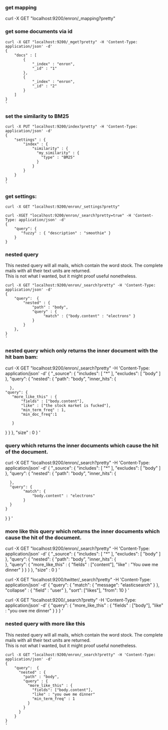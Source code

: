 

### get mapping
curl -X GET "localhost:9200/enron/_mapping?pretty"  


### get some documents via id
``` 
curl -X GET "localhost:9200/_mget?pretty" -H 'Content-Type: application/json' -d' 
{
    "docs" : [
        {
            "_index" : "enron",
            "_id" : "1"
        },
        {
            "_index" : "enron",
            "_id" : "2"
        }
    ]
}
'
```

### set the similarity to BM25 
```
curl -X PUT "localhost:9200/index?pretty" -H 'Content-Type: application/json' -d'
{
    "settings" : {
        "index" : {
            "similarity" : {
              "my_similarity" : {
                "type" : "BM25"
              }
            }
        }
    }
}
'
```

### get settings:
`curl -X GET "localhost:9200/enron/_settings?pretty"`

```
curl -XGET "localhost:9200/enron/_search?pretty=true" -H 'Content-Type: application/json' -d'
{
    "query": {
       "fuzzy" : { "description" : "smoothie" }
    }
} 
```



### nested query 
This nested query will all mails, which contain the word stock. The complete mails with all their text units are returned.  
This is not what I wanted, but it might proof useful nonetheless.
```
curl -X GET "localhost:9200/enron/_search?pretty" -H 'Content-Type: application/json' -d'
{
    "query":  {
        "nested" : {
            "path" : "body",
            "query" : {
                 "match" : {"body.content" : "electrons" }
            }
        }
    },
}
'
```


### nested query which only returns the inner document with the hit bam bam:


curl -X GET "localhost:9200/enron/_search?pretty" -H 'Content-Type: application/json' -d'
{
  "_source": {
    "includes": [ "*" ],
    "excludes": [ "body" ]
  },
  "query": {
    "nested": {
      "path": "body",
      "inner_hits": {       

      },
    "query": {
       "more_like_this" : {
           "fields" : ["body.content"],
           "like" : ["the stock market is fucked"],
           "min_term_freq" : 1,
           "min_doc_freq":1
           
       }
   }
    }
  },
  "size" : 0
}
'

### query which returns the inner documents which cause the hit of the document.

curl -X GET "localhost:9200/enron/_search?pretty" -H 'Content-Type: application/json' -d'
{
  "_source": {
    "includes": [ "*" ],
    "excludes": [ "body" ]
  },
  "query": {
    "nested": {
      "path": "body",
      "inner_hits": {       

      },
      "query": {
            "match": {
                "body.content" : "electrons" 
            }
      }
    }
  }
}
'




### more like this query which returns the inner documents which cause the hit of the document.

curl -X GET "localhost:9200/enron/_search?pretty" -H 'Content-Type: application/json' -d'
{
  "_source": {
    "includes": [ "*" ],
    "excludes": [ "body" ]
  },
  "query": {
    "nested": {
      "path": "body",
      "inner_hits": {       
      },
      "query": {
          "more_like_this" : {
              "fields" : ["content"],
              "like" : "You owe me dinner"
          }
      }
    }
  },
  "size" : 0
}
'





curl -X GET "localhost:9200/twitter/_search?pretty" -H 'Content-Type: application/json' -d'
{
    "query": {
        "match": {
            "message": "elasticsearch"
        }
    },
    "collapse" : {
        "field" : "user" 
    },
    "sort": ["likes"], 
    "from": 10 
}
'


curl -X GET "localhost:9200/_search?pretty" -H 'Content-Type: application/json' -d'
{
    "query": {
        "more_like_this" : {
            "fields" : ["body"],
            "like" : "you owe me dinner"
        }
    }
}
'


### nested query with more like this
This nested query will all mails, which contain the word stock. The complete mails with all their text units are returned.  
This is not what I wanted, but it might proof useful nonetheless.
```
curl -X GET "localhost:9200/enron/_search?pretty" -H 'Content-Type: application/json' -d'
{
    "query":  {
      "nested" : {
        "path" : "body",
        "query" : {
          "more_like_this" : {
            "fields": ["body.content"],
            "like" : "you owe me dinner" 
            "min_term_freq" : 1
          }
        }
      }
    }
}
'
```